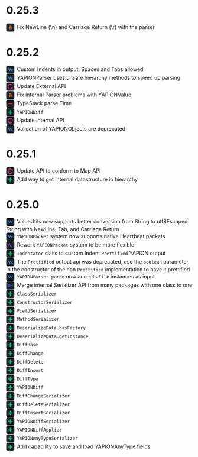 # 0.25.3

<div style="margin-bottom: 1px">
<img src="../../icons/fix.png" width="22px" style="vertical-align: middle; margin-right: 3px"> Fix NewLine (\n) and Carriage Return (\r) with the parser
</div>

# 0.25.2

<div style="margin-bottom: 1px">
<img src="../../icons/streamline.png" width="22px" style="vertical-align: middle; margin-right: 3px"> Custom Indents in output. Spaces and Tabs allowed
</div>
<div style="margin-bottom: 1px">
<img src="../../icons/streamline.png" width="22px" style="vertical-align: middle; margin-right: 3px"> YAPIONParser uses unsafe hierarchy methods to speed up parsing
</div>
<div style="margin-bottom: 1px">
<img src="../../icons/update.png" width="22px" style="vertical-align: middle; margin-right: 3px"> Update External API
</div>
<div style="margin-bottom: 1px">
<img src="../../icons/fix.png" width="22px" style="vertical-align: middle; margin-right: 3px"> Fix internal Parser problems with YAPIONValue
</div>
<div style="margin-bottom: 1px">
<img src="../../icons/remove.png" width="22px" style="vertical-align: middle; margin-right: 3px"> TypeStack parse Time
</div>
<div style="margin-bottom: 1px">
<img src="../../icons/add.png" width="22px" style="vertical-align: middle; margin-right: 3px"> <code>YAPIONDiff</code>
</div>
<div style="margin-bottom: 1px">
<img src="../../icons/update.png" width="22px" style="vertical-align: middle; margin-right: 3px"> Update Internal API
</div>
<div style="margin-bottom: 1px">
<img src="../../icons/streamline.png" width="22px" style="vertical-align: middle; margin-right: 3px"> Validation of YAPIONObjects are deprecated
</div>

# 0.25.1

<div style="margin-bottom: 1px">
<img src="../../icons/update.png" width="22px" style="vertical-align: middle; margin-right: 3px"> Update API to conform to Map API
</div>
<div style="margin-bottom: 1px">
<img src="../../icons/add.png" width="22px" style="vertical-align: middle; margin-right: 3px"> Add way to get internal datastructure in hierarchy
</div>

# 0.25.0

<div style="margin-bottom: 1px">
<img src="../../icons/streamline.png" width="22px" style="vertical-align: middle; margin-right: 3px"> ValueUtils now supports better conversion from String to utf8Escaped String with NewLine, Tab, and Carriage Return
</div>
<div style="margin-bottom: 1px">
<img src="../../icons/streamline.png" width="22px" style="vertical-align: middle; margin-right: 3px"> <code>YAPIONPacket</code> system now supports native Heartbeat packets
</div>
<div style="margin-bottom: 1px">
<img src="../../icons/rework.png" width="22px" style="vertical-align: middle; margin-right: 3px"> Rework <code>YAPIONPacket</code> system to be more flexible
</div>
<div style="margin-bottom: 1px">
<img src="../../icons/add.png" width="22px" style="vertical-align: middle; margin-right: 3px"> <code>Indentator</code> class to custom Indent <code>Prettified</code> YAPION output
</div>
<div style="margin-bottom: 1px">
<img src="../../icons/streamline.png" width="22px" style="vertical-align: middle; margin-right: 3px"> The <code>Prettified</code> output api was deprecated, use the <code>boolean</code> parameter in the constructor of the non <code>Prettified</code> implementation to have it prettified
</div>
<div style="margin-bottom: 1px">
<img src="../../icons/streamline.png" width="22px" style="vertical-align: middle; margin-right: 3px"> <code>YAPIONParser.parse</code> now accepts <code>File</code> instances as input
</div>
<div style="margin-bottom: 1px">
<img src="../../icons/merge.png" width="22px" style="vertical-align: middle; margin-right: 3px"> Merge internal Serializer API from many packages with one class to one
</div>
<div style="margin-bottom: 1px">
<img src="../../icons/add.png" width="22px" style="vertical-align: middle; margin-right: 3px"> <code>ClassSerializer</code>
</div>
<div style="margin-bottom: 1px">
<img src="../../icons/add.png" width="22px" style="vertical-align: middle; margin-right: 3px"> <code>ConstructorSerializer</code>
</div>
<div style="margin-bottom: 1px">
<img src="../../icons/add.png" width="22px" style="vertical-align: middle; margin-right: 3px"> <code>FieldSerializer</code>
</div>
<div style="margin-bottom: 1px">
<img src="../../icons/add.png" width="22px" style="vertical-align: middle; margin-right: 3px"> <code>MethodSerializer</code>
</div>
<div style="margin-bottom: 1px">
<img src="../../icons/add.png" width="22px" style="vertical-align: middle; margin-right: 3px"> <code>DeserializeData.hasFactory</code>
</div>
<div style="margin-bottom: 1px">
<img src="../../icons/add.png" width="22px" style="vertical-align: middle; margin-right: 3px"> <code>DeserializeData.getInstance</code>
</div>
<div style="margin-bottom: 1px">
<img src="../../icons/add.png" width="22px" style="vertical-align: middle; margin-right: 3px"> <code>DiffBase</code>
</div>
<div style="margin-bottom: 1px">
<img src="../../icons/add.png" width="22px" style="vertical-align: middle; margin-right: 3px"> <code>DiffChange</code>
</div>
<div style="margin-bottom: 1px">
<img src="../../icons/add.png" width="22px" style="vertical-align: middle; margin-right: 3px"> <code>DiffDelete</code>
</div>
<div style="margin-bottom: 1px">
<img src="../../icons/add.png" width="22px" style="vertical-align: middle; margin-right: 3px"> <code>DiffInsert</code>
</div>
<div style="margin-bottom: 1px">
<img src="../../icons/add.png" width="22px" style="vertical-align: middle; margin-right: 3px"> <code>DiffType</code>
</div>
<div style="margin-bottom: 1px">
<img src="../../icons/add.png" width="22px" style="vertical-align: middle; margin-right: 3px"> <code>YAPIONDiff</code>
</div>
<div style="margin-bottom: 1px">
<img src="../../icons/add.png" width="22px" style="vertical-align: middle; margin-right: 3px"> <code>DiffChangeSerializer</code>
</div>
<div style="margin-bottom: 1px">
<img src="../../icons/add.png" width="22px" style="vertical-align: middle; margin-right: 3px"> <code>DiffDeleteSerializer</code>
</div>
<div style="margin-bottom: 1px">
<img src="../../icons/add.png" width="22px" style="vertical-align: middle; margin-right: 3px"> <code>DiffInsertSerializer</code>
</div>
<div style="margin-bottom: 1px">
<img src="../../icons/add.png" width="22px" style="vertical-align: middle; margin-right: 3px"> <code>YAPIONDiffSerializer</code>
</div>
<div style="margin-bottom: 1px">
<img src="../../icons/add.png" width="22px" style="vertical-align: middle; margin-right: 3px"> <code>YAPIONDiffApplier</code>
</div>
<div style="margin-bottom: 1px">
<img src="../../icons/add.png" width="22px" style="vertical-align: middle; margin-right: 3px"> <code>YAPIONAnyTypeSerializer</code>
</div>
<div style="margin-bottom: 1px">
<img src="../../icons/add.png" width="22px" style="vertical-align: middle; margin-right: 3px"> Add capability to save and load YAPIONAnyType fields
</div>
